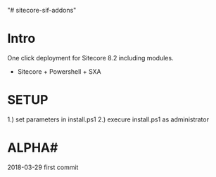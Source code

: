 "# sitecore-sif-addons" 

# Intro

One click deployment for Sitecore 8.2 including modules.

- Sitecore + Powershell + SXA

# SETUP

1.) set parameters in install.ps1 
2.) execure install.ps1 as administrator

# ALPHA# 
2018-03-29 first commit